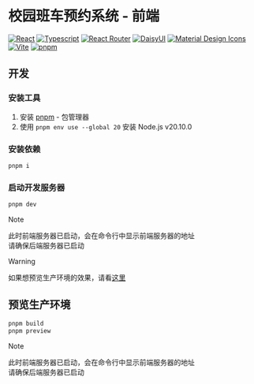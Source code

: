 # 校园班车预约系统 - 前端

[![React](https://img.shields.io/badge/React-149eca)](https://reactjs.org/)
[![Typescript](https://img.shields.io/badge/Typescript-2f74c0)](https://www.typescriptlang.org/)
[![React Router](https://img.shields.io/badge/React%20Router-d73c48)](https://reactrouter.com/)
[![DaisyUI](https://img.shields.io/badge/DaisyUI-1ad1a5)](https://daisyui.com/)
[![Material Design Icons](https://img.shields.io/badge/Material%20Design%20Icons-2196f3)](https://pictogrammers.com/library/mdi/)
[![Vite](https://img.shields.io/badge/Vite-646cff)](https://vitejs.dev/)
[![pnpm](https://img.shields.io/badge/pnpm-ff6d00)](https://pnpm.io/)

## 开发

### 安装工具

1. 安装 [pnpm](https://pnpm.io/zh/installation#使用独立脚本安装) - 包管理器
2. 使用 `pnpm env use --global 20` 安装 Node.js v20.10.0

### 安装依赖

```bash
pnpm i
```

### 启动开发服务器

```bash
pnpm dev
```

> [!NOTE]
> 此时前端服务器已启动，会在命令行中显示前端服务器的地址  
> 请确保后端服务器已启动  

> [!WARNING]
> 如果想预览生产环境的效果，请看[这里](#预览生产环境)

## 预览生产环境

```bash
pnpm build
pnpm preview
```

> [!NOTE]
> 此时前端服务器已启动，会在命令行中显示前端服务器的地址  
> 请确保后端服务器已启动

